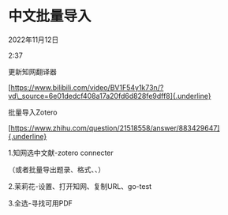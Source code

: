 # 中文批量导入


2022年11月12日

2:37

 

更新知网翻译器

[https://www.bilibili.com/video/BV1F54y1k73n/?vd\_source=6e01dedcf408a17a20fd6d828fe9dff8]{.underline}

批量导入Zotero

[https://www.zhihu.com/question/21518558/answer/883429647]{.underline}

 

1.知网选中文献-zotero connecter

（或者批量导出题录、格式、、）

2.茉莉花-设置、打开知网、复制URL、go-test

3.全选-寻找可用PDF
